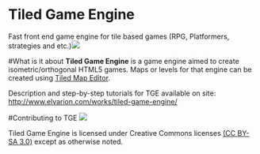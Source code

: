 # Tiled Game Engine
Fast front end game engine for tile based games (RPG, Platformers, strategies and etc.)<img src="https://raw.githubusercontent.com/elvariongh/tiledgameengine/master/logo.png" />


#What is it about
<b>Tiled Game Engine</b> is a game engine aimed to create isometric/orthogonal HTML5 games. Maps or levels for that engine can be created using <a href="http://http://www.mapeditor.org/" target="_blank">Tiled Map Editor</a>.

Description and step-by-step tutorials for TGE available on site: http://www.elvarion.com/works/tiled-game-engine/

#Contributing to TGE
<img src="http://i.creativecommons.org/l/by-sa/3.0/88x31.png"/>

Tiled Game Engine is licensed under Creative Commons licenses <a href="http://creativecommons.org/licenses/by-sa/3.0/legalcode">
(CC BY-SA 3.0)</a> except as otherwise noted.
